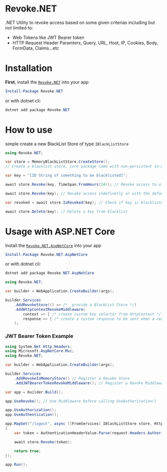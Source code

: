 # Revoke.NET
.NET Utility to revoke access based on some given criterias including but not limited to:
- Web Tokens like JWT Bearer token
- HTTP Request Header Paramters, Query, URL, Host, IP, Cookies, Body, FormData, Claims...etc

# Installation
**First**, install the [`Revoke.NET`](https://www.nuget.org/packages/Revoke.NET) into your app
```powershell
Install-Package Revoke.NET
```
or with dotnet cli: 
```powershell
dotnet add package Revoke.NET
```
# How to use
simple create a new BlackList Store of type `IBlackListStore`
```csharp
using Revoke.NET;

var store = MemoryBlackListStore.CreateStore(); 
// Create a blacklist store, core package come with non-persistent in-memory store

var key = "[ID String of something to be blacklisted]";

await store.Revoke(key, TimeSpan.FromHours(24)); // Revoke access to a key for 24 hours

await store.Revoke(key); // Revoke access indefinetly or with the defaulTtl expiration

var revoked = await store.IsRevoked(key); // Check if key is blacklisted

await store.Delete(key); // Delete a key from blacklist
```

# Usage with ASP.NET Core
Install the [`Revoke.NET.AspNetCore`](https://www.nuget.org/packages/Revoke.NET.AspNetCore) into your app
```powershell
Install-Package Revoke.NET.AspNetCore
```
or with dotnet cli: 
```powershell
dotnet add package Revoke.NET.AspNetCore
```
```csharp
using Revoke.NET;

var builder = WebApplication.CreateBuilder(args);

builder.Services
    .AddRevokeStore(() => /*  provide a BlackList Store */)
    .AddHttpContextRevokeMiddleware(
        context => { /* create custom key selector from HttpContext */ },
        response => { /* create a custom response to be sent when a request is revoked */  }
    ); 
```

### JWT Bearer Token Example
```csharp
using System.Net.Http.Headers;
using Microsoft.AspNetCore.Mvc;
using Revoke.NET;

var builder = WebApplication.CreateBuilder(args);

builder.Services
    .AddRevokeInMemoryStore() // Register a Revoke Store
    .AddJWTBearerTokenRevokeMiddleware(); // Register a Revoke Middleware

var app = builder.Build();

app.UseRevoke(); // Use Middleware before calling UseAuthorization()

app.UseAuthorization();
app.UseAuthentication();

app.MapGet("/logout", async ([FromServices] IBlackListStore store, HttpRequest request) =>
{
    var token = AuthenticationHeaderValue.Parse(request.Headers.Authorization).Parameter;

    await store.Revoke(token);

    return true;
});

app.Run();
```